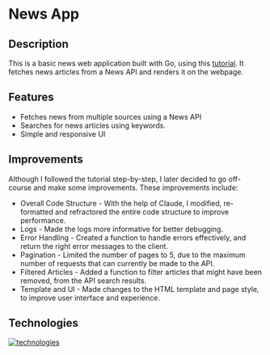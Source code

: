 # News App
 
## Description
This is a basic news web application built with Go, using this [tutorial](https://github.com/Freshman-tech/news-demo). It fetches news articles from a News API and renders it on the webpage.

## Features
- Fetches news from multiple sources using a News API
- Searches for news articles using keywords.
- Simple and responsive UI

## Improvements
Although I followed the tutorial step-by-step, I later decided to go off-course and make some improvements. These improvements include:
- Overall Code Structure - With the help of Claude, I modified, re-formatted and refractored the entire code structure to improve performance.
- Logs - Made the logs more informative for better debugging.
- Error Handling - Created a function to handle errors effectively, and return the right error messages to the client.
- Pagination - Limited the number of pages to 5, due to the maximum number of requests that can currently be made to the API.
- Filtered Articles - Added a function to filter articles that might have been removed, from the API search results.
- Template and UI - Made changes to the HTML template and page style, to improve user interface and experience.

## Technologies
[![technologies](https://skillicons.dev/icons?i=go,html,css&theme=light)](https://skillicons.dev)
